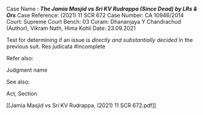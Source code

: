 Case Name : ***The Jamia Masjid vs Sri KV Rudrappa (Since Dead) by LRs & Ors***
Case Reference: (2021) 11 SCR 672
Case Number: CA 10946/2014
Court: Supreme Court
Bench: 03
Coram: Dhananjaya Y Chandrachud (Author), Vikram Nath, Hima Kohli
Date: 23.09.2021

Test for determining if an issue is *directly and substantially decided* in the previous suit.
Res judicata
#incomplete 

Refer also:

Judgment name

See also:
 
Act, Section

[[Jamia Masjid vs Sri KV Rudrappa, (2021) 11 SCR 672.pdf]]